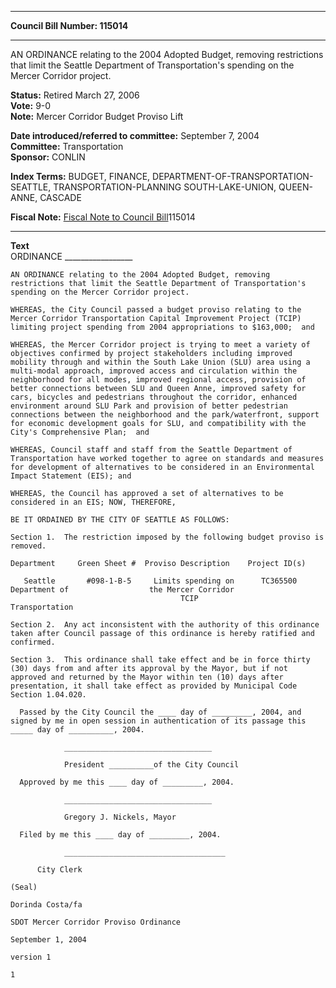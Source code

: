 * * * * *  
  
**Council Bill Number: [](#h0)[](#h2)115014**  
  
* * * * *  
  
AN ORDINANCE relating to the 2004 Adopted Budget, removing restrictions that limit the Seattle Department of Transportation's spending on the Mercer Corridor project.  
  
**Status:** Retired March 27, 2006   
**Vote:** 9-0   
**Note:** Mercer Corridor Budget Proviso Lift  
  
  
**Date introduced/referred to committee:** September 7, 2004   
**Committee:** Transportation   
**Sponsor:** CONLIN   
  
**Index Terms:** BUDGET, FINANCE, DEPARTMENT-OF-TRANSPORTATION-SEATTLE, TRANSPORTATION-PLANNING SOUTH-LAKE-UNION, QUEEN-ANNE, CASCADE  
  
**Fiscal Note:** [Fiscal Note to Council Bill](http://clerk.seattle.gov/~public/fnote/115014.htm)[](#h1)[](#h3)115014  
  
* * * * *  
  
**Text**  
    ORDINANCE _________________  
  
    AN ORDINANCE relating to the 2004 Adopted Budget, removing  
    restrictions that limit the Seattle Department of Transportation's  
    spending on the Mercer Corridor project.  
  
    WHEREAS, the City Council passed a budget proviso relating to the  
    Mercer Corridor Transportation Capital Improvement Project (TCIP)  
    limiting project spending from 2004 appropriations to $163,000;  and  
  
    WHEREAS, the Mercer Corridor project is trying to meet a variety of  
    objectives confirmed by project stakeholders including improved  
    mobility through and within the South Lake Union (SLU) area using a  
    multi-modal approach, improved access and circulation within the  
    neighborhood for all modes, improved regional access, provision of  
    better connections between SLU and Queen Anne, improved safety for  
    cars, bicycles and pedestrians throughout the corridor, enhanced  
    environment around SLU Park and provision of better pedestrian  
    connections between the neighborhood and the park/waterfront, support  
    for economic development goals for SLU, and compatibility with the  
    City's Comprehensive Plan;  and  
  
    WHEREAS, Council staff and staff from the Seattle Department of  
    Transportation have worked together to agree on standards and measures  
    for development of alternatives to be considered in an Environmental  
    Impact Statement (EIS); and  
  
    WHEREAS, the Council has approved a set of alternatives to be  
    considered in an EIS; NOW, THEREFORE,  
  
    BE IT ORDAINED BY THE CITY OF SEATTLE AS FOLLOWS:  
  
    Section 1.  The restriction imposed by the following budget proviso is  
    removed.  
  
    Department     Green Sheet #  Proviso Description    Project ID(s)  
  
       Seattle       #098-1-B-5     Limits spending on      TC365500  
    Department of                  the Mercer Corridor  
                                          TCIP  
    Transportation  
  
    Section 2.  Any act inconsistent with the authority of this ordinance  
    taken after Council passage of this ordinance is hereby ratified and  
    confirmed.  
  
    Section 3.  This ordinance shall take effect and be in force thirty  
    (30) days from and after its approval by the Mayor, but if not  
    approved and returned by the Mayor within ten (10) days after  
    presentation, it shall take effect as provided by Municipal Code  
    Section 1.04.020.  
  
      Passed by the City Council the ____ day of _________, 2004, and  
    signed by me in open session in authentication of its passage this  
    _____ day of __________, 2004.  
  
                _________________________________  
  
                President __________of the City Council  
  
      Approved by me this ____ day of _________, 2004.  
  
                _________________________________  
  
                Gregory J. Nickels, Mayor  
  
      Filed by me this ____ day of _________, 2004.  
  
                ____________________________________  
  
          City Clerk  
  
    (Seal)  
  
    Dorinda Costa/fa  
  
    SDOT Mercer Corridor Proviso Ordinance  
  
    September 1, 2004  
  
    version 1  
  
    1  
